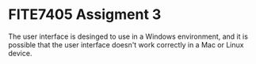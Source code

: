 # FITE7405 Assigment 3

The user interface is desinged to use in a Windows environment, and it is possible that the user interface doesn't work correctly in a Mac or Linux device.
